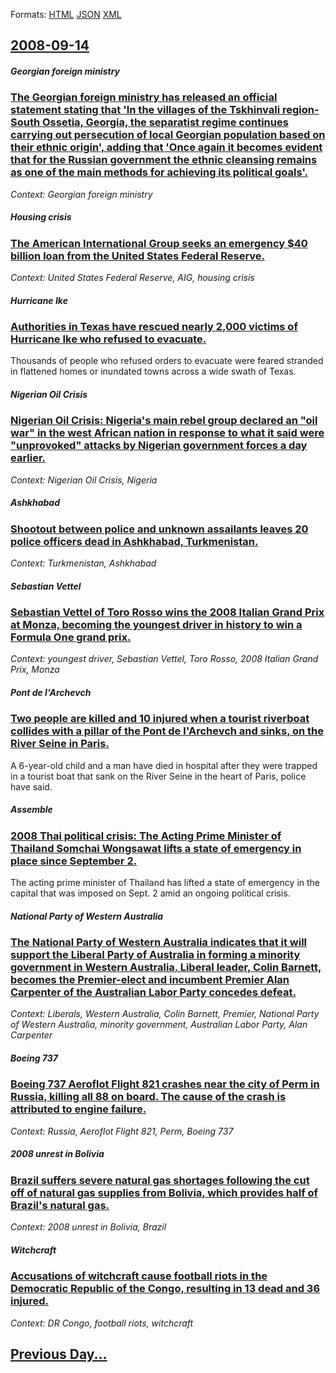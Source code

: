 
Formats: [HTML](2008/09/14/index.html)  [JSON](2008/09/14/index.json)  [XML](2008/09/14/index.xml)  

## [2008-09-14](/news/2008/09/14/index.md)

##### Georgian foreign ministry
### [ The Georgian foreign ministry has released an official statement stating that 'In the villages of the Tskhinvali region-South Ossetia, Georgia, the separatist regime continues carrying out persecution of local Georgian population based on their ethnic origin', adding that 'Once again it becomes evident that for the Russian government the ethnic cleansing remains as one of the main methods for achieving its political goals'. ](/news/2008/09/14/the-georgian-foreign-ministry-has-released-an-official-statement-stating-that-in-the-villages-of-the-tskhinvali-region-south-ossetia-geor.md)
_Context: Georgian foreign ministry_

##### Housing crisis
### [ The American International Group seeks an emergency $40 billion loan from the United States Federal Reserve. ](/news/2008/09/14/the-american-international-group-seeks-an-emergency-40-billion-loan-from-the-united-states-federal-reserve.md)
_Context: United States Federal Reserve, AIG, housing crisis_

##### Hurricane Ike
### [ Authorities in Texas have rescued nearly 2,000 victims of Hurricane Ike who refused to evacuate. ](/news/2008/09/14/authorities-in-texas-have-rescued-nearly-2-000-victims-of-hurricane-ike-who-refused-to-evacuate.md)
Thousands of people who refused orders to evacuate were feared stranded in flattened homes or inundated towns across a wide swath of Texas.

##### Nigerian Oil Crisis
### [ Nigerian Oil Crisis: Nigeria's main rebel group declared an "oil war" in the west African nation in response to what it said were "unprovoked" attacks by Nigerian government forces a day earlier. ](/news/2008/09/14/nigerian-oil-crisis-nigeria-s-main-rebel-group-declared-an-oil-war-in-the-west-african-nation-in-response-to-what-it-said-were-unprovok.md)
_Context: Nigerian Oil Crisis, Nigeria_

##### Ashkhabad
### [ Shootout between police and unknown assailants leaves 20 police officers dead in Ashkhabad, Turkmenistan. ](/news/2008/09/14/shootout-between-police-and-unknown-assailants-leaves-20-police-officers-dead-in-ashkhabad-turkmenistan.md)
_Context: Turkmenistan, Ashkhabad_

##### Sebastian Vettel
### [ Sebastian Vettel of Toro Rosso wins the 2008 Italian Grand Prix at Monza, becoming the youngest driver in history to win a Formula One grand prix. ](/news/2008/09/14/sebastian-vettel-of-toro-rosso-wins-the-2008-italian-grand-prix-at-monza-becoming-the-youngest-driver-in-history-to-win-a-formula-one-gran.md)
_Context: youngest driver, Sebastian Vettel, Toro Rosso, 2008 Italian Grand Prix, Monza_

##### Pont de l'Archevch
### [ Two people are killed and 10 injured when a tourist riverboat collides with a pillar of the Pont de l'Archevch and sinks, on the River Seine in Paris. ](/news/2008/09/14/two-people-are-killed-and-10-injured-when-a-tourist-riverboat-collides-with-a-pillar-of-the-pont-de-l-archeveche-and-sinks-on-the-river-se.md)
A 6-year-old child and a man have died in hospital after they were trapped in a tourist boat that sank on the River Seine in the heart of Paris, police have said.

##### Assemble
### [ 2008 Thai political crisis: The Acting Prime Minister of Thailand Somchai Wongsawat lifts a state of emergency in place since September 2. ](/news/2008/09/14/2008-thai-political-crisis-the-acting-prime-minister-of-thailand-somchai-wongsawat-lifts-a-state-of-emergency-in-place-since-september-2.md)
The acting prime minister of Thailand has lifted a state of emergency in the capital that was imposed on Sept. 2 amid an ongoing political crisis.

##### National Party of Western Australia
### [ The National Party of Western Australia indicates that it will support the Liberal Party of Australia in forming a minority government in Western Australia. Liberal leader, Colin Barnett, becomes the Premier-elect and incumbent Premier Alan Carpenter of the Australian Labor Party concedes defeat. ](/news/2008/09/14/the-national-party-of-western-australia-indicates-that-it-will-support-the-liberal-party-of-australia-in-forming-a-minority-government-in-w.md)
_Context: Liberals, Western Australia, Colin Barnett, Premier, National Party of Western Australia, minority government, Australian Labor Party, Alan Carpenter_

##### Boeing 737
### [ Boeing 737 Aeroflot Flight 821 crashes near the city of Perm in Russia, killing all 88 on board. The cause of the crash is attributed to engine failure. ](/news/2008/09/14/boeing-737-aeroflot-flight-821-crashes-near-the-city-of-perm-in-russia-killing-all-88-on-board-the-cause-of-the-crash-is-attributed-to-en.md)
_Context: Russia, Aeroflot Flight 821, Perm, Boeing 737_

##### 2008 unrest in Bolivia
### [ Brazil suffers severe natural gas shortages following the cut off of natural gas supplies from Bolivia, which provides half of Brazil's natural gas. ](/news/2008/09/14/brazil-suffers-severe-natural-gas-shortages-following-the-cut-off-of-natural-gas-supplies-from-bolivia-which-provides-half-of-brazil-s-nat.md)
_Context: 2008 unrest in Bolivia, Brazil_

##### Witchcraft
### [ Accusations of witchcraft cause football riots in the Democratic Republic of the Congo, resulting in 13 dead and 36 injured. ](/news/2008/09/14/accusations-of-witchcraft-cause-football-riots-in-the-democratic-republic-of-the-congo-resulting-in-13-dead-and-36-injured.md)
_Context: DR Congo, football riots, witchcraft_

## [Previous Day...](/news/2008/09/13/index.md)

